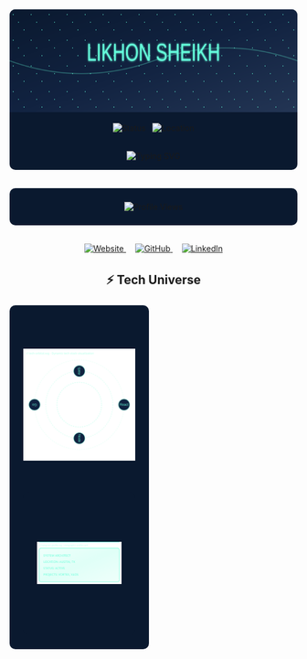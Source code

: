 <div align="center">
  <!-- Hero Section -->
  <div style="background: #0a192f; border-radius: 10px; overflow: hidden; margin-bottom: 2rem;">
    <img src="https://raw.githubusercontent.com/likhonsheikh54/likhonsheikh54/main/cosmic-header.svg" alt="Header" width="100%" height="180">
    <div style="padding: 1rem; display: flex; gap: 0.75rem; justify-content: center; flex-wrap: wrap;">
      <img src="https://img.shields.io/badge/STATUS-CODING%20DREAMS-64ffda?style=for-the-badge" alt="Status">
      <img src="https://img.shields.io/badge/BASE-AUSTIN%20TX-64ffda?style=for-the-badge" alt="Location">
    </div>
    <div style="margin: 1rem auto; max-width: 450px;">
      <img src="https://readme-typing-svg.herokuapp.com?font=JetBrains+Mono&size=22&duration=3000&pause=1000&color=64FFDA&center=true&vCenter=true&width=435&lines=Full+Stack+Developer;Cloud+Architect;Open+Source+Contributor" alt="Typing SVG">
    </div>
  </div>
      <div style="background: #0a192f; border-radius: 10px; padding: 1.5rem;">
      <img src="https://komarev.com/ghpvc/?username=likhonsheikh54&color=64ffda&style=flat-square" alt="Profile Views">
    </div>
  <!-- Social Links -->
  <div style="margin: 2rem auto; max-width: 1200px;">
    <a href="https://likhonsheikh.com" style="margin: 0 0.5rem;">
      <img src="https://img.shields.io/badge/Website-likhonsheikh.com-64ffda?style=for-the-badge&logo=google-chrome" alt="Website">
    </a>
    <a href="https://github.com/likhonsheikh54" style="margin: 0 0.5rem;">
      <img src="https://img.shields.io/badge/GitHub-likhonsheikh54-64ffda?style=for-the-badge&logo=github" alt="GitHub">
    </a>
    <a href="https://linkedin.com/in/likhonsheikh" style="margin: 0 0.5rem;">
      <img src="https://img.shields.io/badge/LinkedIn-Likhon%20Sheikh-64ffda?style=for-the-badge&logo=linkedin" alt="LinkedIn">
    </a>
  </div>
  <!-- Footer -->
  <!-- Tech Universe -->
  <h2>⚡ Tech Universe</h2>
  <div style="display: grid; grid-template-columns: repeat(2, 1fr); gap: 1rem; margin: 1.5rem auto; max-width: 1200px;">
    <div style="background: #0a192f; border-radius: 10px; padding: 1.5rem;">
      <img src="https://raw.githubusercontent.com/likhonsheikh54/likhonsheikh54/main/tech-orbital.svg" alt="Tech Stack" width="100%" height="300" style="object-fit: contain;">
    <div style="background: #0a192f; border-radius: 10px; padding: 1.5rem;">
      <img src="https://raw.githubusercontent.com/likhonsheikh54/likhonsheikh54/main/hologram-profile.svg" alt="Hologram Profile" width="100%" height="200" style="object-fit: contain;">
    </div>
  </div>
  </div>
</div>
